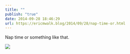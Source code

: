 ```yaml
---
title: ""
publish: "true"
date: 2014-09-28 18:46:29
url: https://ericmwalk.blog/2014/09/28/nap-time-or.html
---
```


Nap time or something like that.

![](https://ericmwalk.blog/uploads/2022/82e63dadb7.jpg)